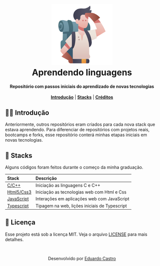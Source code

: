 <h1 align="center">
<br>
<a name="top" href="https://github.com/eduardocastrodev/languages-learning"><img src="./logo.png" width="200px"></a>
<br>
Aprendendo linguagens
<br>
</h1>

<h4 align="center">Repositório com passos iniciais do aprendizado de novas tecnologias</h4>

<p align="center">
<b><a href="#introdução">Introdução</a></b>
|
<b><a href="#conteúdo">Stacks</a></b>
|
<b><a href="#créditos">Créditos</a></b>
</p>

## 🏃‍♂️ Introdução

Anteriormente, outros repositórios eram criados para cada nova stack que estava aprendendo. Para diferenciar de repositórios com projetos reais, bootcamps e forks, esse repositório conterá minhas etapas iniciais em novas tecnologias.

## 🚀 Stacks

Alguns códigos foram feitos durante o começo da minha graduação.

| Stack                     | Descrição                                     |
| :------------------------ | :-------------------------------------------- |
| [C/C++](C-C++/)           | Iniciação as linguagens C e C++               |
| [Html5/Css3](HTML-CSS/)   | Iniciação as tecnologias web com Html e Css   |
| [JavaScript](JavaScript/) | Interações em aplicações web com JavaScript   |
| [Typescript](Typescript/) | Tipagem na web, lições iniciais de Typescript |

## 📄 Licença

Esse projeto está sob a licença MIT. Veja o arquivo [LICENSE](LICENSE.md) para mais detalhes.

<br>

<p align="center">Desenvolvido por <a href="https://www.linkedin.com/in/eduardocastrodev/">Eduardo Castro</a></p>
